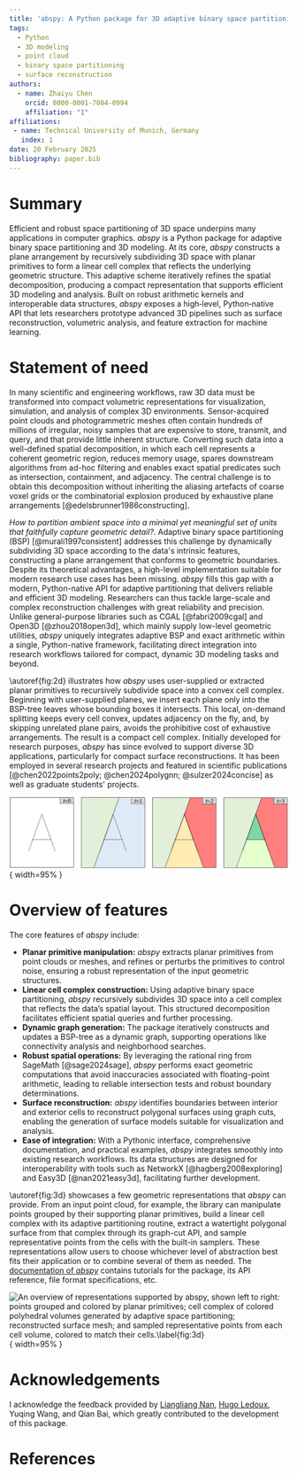 ```yaml
---
title: 'abspy: A Python package for 3D adaptive binary space partitioning and modeling'
tags:
  - Python
  - 3D modeling
  - point cloud
  - binary space partitioning
  - surface reconstruction
authors:
  - name: Zhaiyu Chen
    orcid: 0000-0001-7084-0994
    affiliation: "1"
affiliations:
 - name: Technical University of Munich, Germany
   index: 1
date: 20 February 2025
bibliography: paper.bib
---
```


# Summary

Efficient and robust space partitioning of 3D space underpins many applications in computer graphics. *abspy* is a Python package for adaptive binary space partitioning and 3D modeling. At its core, *abspy* constructs a plane arrangement by recursively subdividing 3D space with planar primitives to form a linear cell complex that reflects the underlying geometric structure. This adaptive scheme iteratively refines the spatial decomposition, producing a compact representation that supports efficient 3D modeling and analysis. Built on robust arithmetic kernels and interoperable data structures, *abspy* exposes a high‑level, Python‑native API that lets researchers prototype advanced 3D pipelines such as surface reconstruction, volumetric analysis, and feature extraction for machine learning.

# Statement of need

In many scientific and engineering workflows, raw 3D data must be transformed into compact volumetric representations for visualization, simulation, and analysis of complex 3D environments. Sensor-acquired point clouds and photogrammetric meshes often contain hundreds of millions of irregular, noisy samples that are expensive to store, transmit, and query, and that provide little inherent structure. Converting such data into a well-defined spatial decomposition, in which each cell represents a coherent geometric region, reduces memory usage, spares downstream algorithms from ad-hoc filtering and enables exact spatial predicates such as intersection, containment, and adjacency. The central challenge is to obtain this decomposition without inheriting the aliasing artefacts of coarse voxel grids or the combinatorial explosion produced by exhaustive plane arrangements [@edelsbrunner1986constructing].

*How to partition ambient space into a minimal yet meaningful set of units that faithfully capture geometric detail?*. Adaptive binary space partitioning (BSP) [@murali1997consistent] addresses this challenge by dynamically subdividing 3D space according to the data's intrinsic features, constructing a plane arrangement that conforms to geometric boundaries. Despite its theoretical advantages, a high-level implementation suitable for modern research use cases has been missing. *abspy* fills this gap with a modern, Python-native API for adaptive partitioning that delivers reliable and efficient 3D modeling. Researchers can thus tackle large-scale and complex reconstruction challenges with great reliability and precision. Unlike general-purpose libraries such as CGAL [@fabri2009cgal] and Open3D [@zhou2018open3d], which mainly supply low-level geometric utilities, *abspy* uniquely integrates adaptive BSP and exact arithmetic within a single, Python-native framework, facilitating direct integration into research workflows tailored for compact, dynamic 3D modeling tasks and beyond.

\autoref{fig:2d} illustrates how *abspy* uses user-supplied or extracted planar primitives to recursively subdivide space into a convex cell complex. Beginning with user-supplied planes, we insert each plane only into the BSP-tree leaves whose bounding boxes it intersects. This local, on-demand splitting keeps every cell convex, updates adjacency on the fly, and, by skipping unrelated plane pairs, avoids the prohibitive cost of exhaustive arrangements. The result is a compact cell complex. Initially developed for research purposes, *abspy* has since evolved to support diverse 3D applications, particularly for compact surface reconstructions. It has been employed in several research projects and featured in scientific publications [@chen2022points2poly; @chen2024polygnn; @sulzer2024concise] as well as graduate students' projects.

![A 2D illustration for adaptive binary space partitioning. The ambient space is recursively partitioned into a cell complex with the insertion of planar primitives.\label{fig:2d}](assets/2d.png){ width=95% }


# Overview of features


The core features of *abspy* include:

- **Planar primitive manipulation:** *abspy* extracts planar primitives from point clouds or meshes, and refines or perturbs the primitives to control noise, ensuring a robust representation of the input geometric structures.
- **Linear cell complex construction:** Using adaptive binary space partitioning, *abspy* recursively subdivides 3D space into a cell complex that reflects the data’s spatial layout. This structured decomposition facilitates efficient spatial queries and further processing.
- **Dynamic graph generation:** The package iteratively constructs and updates a BSP-tree as a dynamic graph, supporting operations like connectivity analysis and neighborhood searches.
- **Robust spatial operations:** By leveraging the rational ring from SageMath [@sage2024sage], *abspy* performs exact geometric computations that avoid inaccuracies associated with floating-point arithmetic, leading to reliable intersection tests and robust boundary determinations.
- **Surface reconstruction:** *abspy* identifies boundaries between interior and exterior cells to reconstruct polygonal surfaces using graph cuts, enabling the generation of surface models suitable for visualization and analysis.
- **Ease of integration:** With a Pythonic interface, comprehensive documentation, and practical examples, *abspy* integrates smoothly into existing research workflows. Its data structures are designed for interoperability with tools such as NetworkX [@hagberg2008exploring] and Easy3D [@nan2021easy3d], facilitating further development.

\autoref{fig:3d} showcases a few geometric representations that *abspy* can provide. From an input point cloud, for example, the library can manipulate points grouped by their supporting planar primitives, build a linear cell complex with its adaptive partitioning routine, extract a watertight polygonal surface from that complex through its graph-cut API, and sample representative points from the cells with the built-in samplers. These representations allow users to choose whichever level of abstraction best fits their application or to combine several of them as needed. The [documentation of *abspy*](https://abspy.readthedocs.io/) contains tutorials for the package, its API reference, file format specifications, etc.

![An overview of representations supported by *abspy*, shown left to right: points grouped and colored by planar primitives; cell complex of colored polyhedral volumes generated by adaptive space partitioning; reconstructed surface mesh; and sampled representative points from each cell volume, colored to match their cells.\label{fig:3d}](assets/3d.png){ width=95% }

# Acknowledgements

I acknowledge the feedback provided by [Liangliang Nan](https://github.com/LiangliangNan), [Hugo Ledoux](https://github.com/hugoledoux), Yuqing Wang, and Qian Bai, which greatly contributed to the development of this package.

# References
